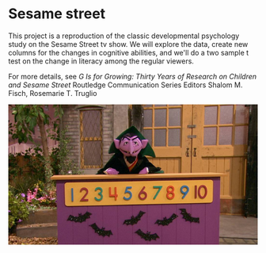 # Sesame street

This project is a reproduction of the classic developmental psychology study on the Sesame Street tv show. We will explore the data, create new columns for the changes in cognitive abilities, and we'll do a two sample t test on the change in literacy among the regular viewers.

For more details, see *G Is for Growing: Thirty Years of Research on Children and Sesame Street*
Routledge Communication Series
Editors	Shalom M. Fisch, Rosemarie T. Truglio

![alt text](count.jpg)
